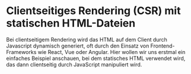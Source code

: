 # Clientseitiges Rendering (CSR) mit statischen HTML-Dateien
Bei clientseitigem Rendering wird das HTML auf dem Client durch Javascript dynamisch generiert, oft durch den Einsatz von Frontend-Frameworks wie React, Vue oder Angular. Hier wollen wir uns erstmal ein einfaches Beispiel anschauen, bei dem statisches HTML verwendet wird, das dann clientseitig durch JavaScript manipuliert wird. 